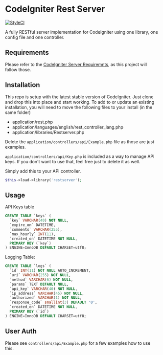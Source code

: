 # CodeIgniter Rest Server

[![StyleCI](https://github.styleci.io/repos/230589/shield?branch=development)](https://github.styleci.io/repos/230589) 

A fully RESTful server implementation for CodeIgniter using one library, one config file and one controller.

## Requirements

Please refer to the [CodeIgniter Server Requiremnts](https://www.codeigniter.com/user_guide/general/requirements.html), as this project will follow those.

## Installation

This repo is setup with the latest stable version of CodeIgniter.  Just clone and drop this into place and start working.  To add to or update an existing installation, you will need to move the following files to your install (in the same folder)

- application/rest.php
- application/languages/english/rest_controller_lang.php
- application/libraries/Restserver.php

Delete the `application/controllers/api/Example.php` file as those are just examples.

`application/controllers/api/Key.php` is included as a way to manage API keys.  If you don't want to use that, feel free just to delete it as well.

Simply add this to your API controller.

```php
$this->load->library('restserver');
```

## Usage

API Keys table

```sql
CREATE TABLE `keys` (
  `key` VARCHAR(40) NOT NULL,
  `expire_on` DATETIME,
  `comments` VARCHAR(255),
  `max_hourly` INT(11),
  `created_on` DATETIME NOT NULL,
  PRIMARY KEY (`key`)
) ENGINE=InnoDB DEFAULT CHARSET=utf8;
```

Logging Table:

```sql
CREATE TABLE `logs` (
  `id` INT(11) NOT NULL AUTO_INCREMENT,
  `uri` VARCHAR(255) NOT NULL,
  `method` VARCHAR(6) NOT NULL,
  `params` TEXT DEFAULT NULL,
  `api_key` VARCHAR(40) NOT NULL,
  `ip_address` VARCHAR(45) NOT NULL,
  `authorized` VARCHAR(1) NOT NULL,
  `response_code` smallint(3) DEFAULT '0',
  `created_on` DATETIME NOT NULL,
  PRIMARY KEY (`id`)
) ENGINE=InnoDB DEFAULT CHARSET=utf8;
```

## User Auth

Please see `controllers/api/Example.php` for a few examples how to use this.


